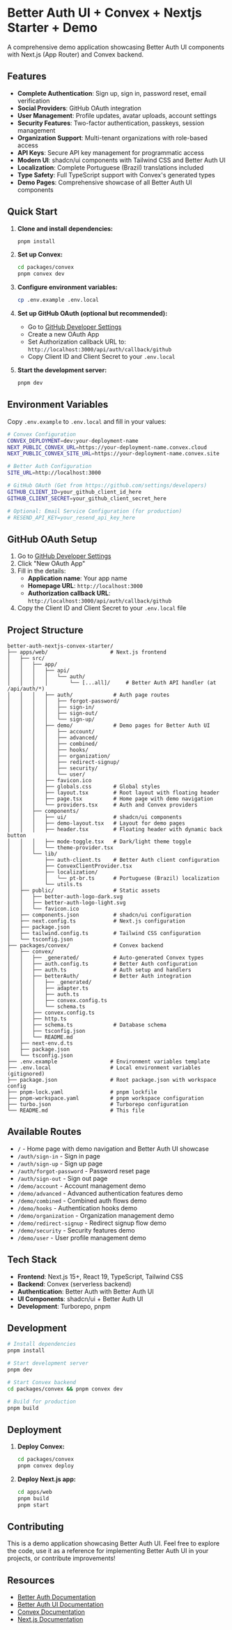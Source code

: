 # Better Auth UI + Convex + Nextjs Starter + Demo

A comprehensive demo application showcasing Better Auth UI components with Next.js (App Router) and Convex backend.

## Features

- **Complete Authentication**: Sign up, sign in, password reset, email verification
- **Social Providers**: GitHub OAuth integration
- **User Management**: Profile updates, avatar uploads, account settings
- **Security Features**: Two-factor authentication, passkeys, session management
- **Organization Support**: Multi-tenant organizations with role-based access
- **API Keys**: Secure API key management for programmatic access
- **Modern UI**: shadcn/ui components with Tailwind CSS and Better Auth UI
- **Localization**: Complete Portuguese (Brazil) translations included
- **Type Safety**: Full TypeScript support with Convex's generated types
- **Demo Pages**: Comprehensive showcase of all Better Auth UI components

## Quick Start

1. **Clone and install dependencies:**
   ```bash
   pnpm install
   ```

2. **Set up Convex:**
   ```bash
   cd packages/convex
   pnpm convex dev
   ```

3. **Configure environment variables:**
   ```bash
   cp .env.example .env.local
   ```

4. **Set up GitHub OAuth (optional but recommended):**
   - Go to [GitHub Developer Settings](https://github.com/settings/developers)
   - Create a new OAuth App
   - Set Authorization callback URL to: `http://localhost:3000/api/auth/callback/github`
   - Copy Client ID and Client Secret to your `.env.local`

5. **Start the development server:**
   ```bash
   pnpm dev
   ```

## Environment Variables

Copy `.env.example` to `.env.local` and fill in your values:

```bash
# Convex Configuration
CONVEX_DEPLOYMENT=dev:your-deployment-name
NEXT_PUBLIC_CONVEX_URL=https://your-deployment-name.convex.cloud
NEXT_PUBLIC_CONVEX_SITE_URL=https://your-deployment-name.convex.site

# Better Auth Configuration
SITE_URL=http://localhost:3000

# GitHub OAuth (Get from https://github.com/settings/developers)
GITHUB_CLIENT_ID=your_github_client_id_here
GITHUB_CLIENT_SECRET=your_github_client_secret_here

# Optional: Email Service Configuration (for production)
# RESEND_API_KEY=your_resend_api_key_here
```

## GitHub OAuth Setup

1. Go to [GitHub Developer Settings](https://github.com/settings/developers)
2. Click "New OAuth App"
3. Fill in the details:
   - **Application name**: Your app name
   - **Homepage URL**: `http://localhost:3000`
   - **Authorization callback URL**: `http://localhost:3000/api/auth/callback/github`
4. Copy the Client ID and Client Secret to your `.env.local` file

## Project Structure

```
better-auth-nextjs-convex-starter/
├── apps/web/                    # Next.js frontend
│   ├── src/
│   │   ├── app/
│   │   │   ├── api/
│   │   │   │   └── auth/
│   │   │   │       └── [...all]/     # Better Auth API handler (at /api/auth/*)
│   │   │   ├── auth/             # Auth page routes
│   │   │   │   ├── forgot-password/
│   │   │   │   ├── sign-in/
│   │   │   │   ├── sign-out/
│   │   │   │   └── sign-up/
│   │   │   ├── demo/             # Demo pages for Better Auth UI
│   │   │   │   ├── account/
│   │   │   │   ├── advanced/
│   │   │   │   ├── combined/
│   │   │   │   ├── hooks/
│   │   │   │   ├── organization/
│   │   │   │   ├── redirect-signup/
│   │   │   │   ├── security/
│   │   │   │   └── user/
│   │   │   ├── favicon.ico
│   │   │   ├── globals.css       # Global styles
│   │   │   ├── layout.tsx        # Root layout with floating header
│   │   │   ├── page.tsx          # Home page with demo navigation
│   │   │   └── providers.tsx     # Auth and Convex providers
│   │   ├── components/
│   │   │   ├── ui/               # shadcn/ui components
│   │   │   ├── demo-layout.tsx   # Layout for demo pages
│   │   │   ├── header.tsx        # Floating header with dynamic back button
│   │   │   ├── mode-toggle.tsx   # Dark/light theme toggle
│   │   │   └── theme-provider.tsx
│   │   └── lib/
│   │       ├── auth-client.ts    # Better Auth client configuration
│   │       ├── ConvexClientProvider.tsx
│   │       ├── localization/
│   │       │   └── pt-br.ts      # Portuguese (Brazil) localization
│   │       └── utils.ts
│   ├── public/                   # Static assets
│   │   ├── better-auth-logo-dark.svg
│   │   ├── better-auth-logo-light.svg
│   │   └── favicon.ico
│   ├── components.json           # shadcn/ui configuration
│   ├── next.config.ts            # Next.js configuration
│   ├── package.json
│   ├── tailwind.config.ts        # Tailwind CSS configuration
│   └── tsconfig.json
├── packages/convex/              # Convex backend
│   ├── convex/
│   │   ├── _generated/           # Auto-generated Convex types
│   │   ├── auth.config.ts        # Better Auth configuration
│   │   ├── auth.ts               # Auth setup and handlers
│   │   ├── betterAuth/           # Better Auth integration
│   │   │   ├── _generated/
│   │   │   ├── adapter.ts
│   │   │   ├── auth.ts
│   │   │   ├── convex.config.ts
│   │   │   └── schema.ts
│   │   ├── convex.config.ts
│   │   ├── http.ts
│   │   ├── schema.ts             # Database schema
│   │   ├── tsconfig.json
│   │   └── README.md
│   ├── next-env.d.ts
│   ├── package.json
│   └── tsconfig.json
├── .env.example                 # Environment variables template
├── .env.local                   # Local environment variables (gitignored)
├── package.json                 # Root package.json with workspace config
├── pnpm-lock.yaml               # pnpm lockfile
├── pnpm-workspace.yaml          # pnpm workspace configuration
├── turbo.json                   # Turborepo configuration
└── README.md                    # This file
```

## Available Routes

- `/` - Home page with demo navigation and Better Auth UI showcase
- `/auth/sign-in` - Sign in page
- `/auth/sign-up` - Sign up page
- `/auth/forgot-password` - Password reset page
- `/auth/sign-out` - Sign out page
- `/demo/account` - Account management demo
- `/demo/advanced` - Advanced authentication features demo
- `/demo/combined` - Combined auth flows demo
- `/demo/hooks` - Authentication hooks demo
- `/demo/organization` - Organization management demo
- `/demo/redirect-signup` - Redirect signup flow demo
- `/demo/security` - Security features demo
- `/demo/user` - User profile management demo

## Tech Stack

- **Frontend**: Next.js 15+, React 19, TypeScript, Tailwind CSS
- **Backend**: Convex (serverless backend)
- **Authentication**: Better Auth with Better Auth UI
- **UI Components**: shadcn/ui + Better Auth UI
- **Development**: Turborepo, pnpm

## Development

```bash
# Install dependencies
pnpm install

# Start development server
pnpm dev

# Start Convex backend
cd packages/convex && pnpm convex dev

# Build for production
pnpm build
```

## Deployment

1. **Deploy Convex:**
   ```bash
   cd packages/convex
   pnpm convex deploy
   ```

2. **Deploy Next.js app:**
   ```bash
   cd apps/web
   pnpm build
   pnpm start
   ```

## Contributing

This is a demo application showcasing Better Auth UI. Feel free to explore the code, use it as a reference for implementing Better Auth UI in your projects, or contribute improvements!

## Resources

- [Better Auth Documentation](https://www.better-auth.com/docs)
- [Better Auth UI Documentation](https://better-auth-ui.com)
- [Convex Documentation](https://docs.convex.dev)
- [Next.js Documentation](https://nextjs.org/docs)
